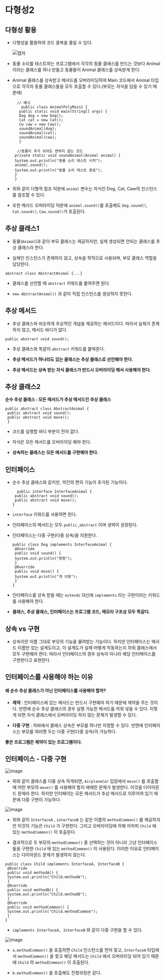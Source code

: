 # 다형성2

## 다형성 활용

- 다형성을 활용하여 코드 중복을 줄일 수 있다.
  
  ![캡처](https://github.com/user-attachments/assets/9137b314-f2c8-452c-afd4-d472a5cc8057)

- 동물 소리를 테스트하는 프로그램에서 각각의 동물 클래스를 만드는 것보다 Animal이라는 클래스를 하나 만들고 동물들이 Animal 클래스를 상속받게 한다.

- Animal 클래스를 상속받고 메서드를 오버라이딩하여 Main 코드에서 Animal 타입으로 각각의 동물 클래스들을 모두 호출할 수 있다.(부모는 자식을 담을 수 있기 때문에)
  
  ```
    // 예시
      public class AnimalPolyMain1 {
     public static void main(String[] args) {
     Dog dog = new Dog();
     Cat cat = new Cat();
     Cw caw = new Caw();
     soundAnimal(dog);
     soundAnimal(cat);
     soundAnimal(caw);
     }
  
    //동물이 추가 되어도 변하지 않는 코드
   private static void soundAnimal(Animal animal) {
   System.out.println("동물 소리 테스트 시작");
   animal.sound();
   System.out.println("동물 소리 테스트 종료");
   }
   }
  ```

- 위와 같이 다형적 참조 덕분에 ```animal``` 변수는 자식인 Dog, Cat, Caw의 인스턴스를 참조할 수 있다.

- 또한 메서드 오버라이딩 덕분에 ```animal.sound()```를 호출해도 ```Dog.sound()```, ```Cat.sound()```, ```Cow.sound()```가 호출된다.

## 추상 클래스1

- 동물(```Animal```)과 같이 부모 클래스는 제공하지만, 실제 생성되면 안되는 클래스를 추상 클래스라 한다.

- 실체인 인스턴스가 존재하지 않고, 상속을 목적으로 사용되며, 부모 클래스 역할을 담당한다.

```abstract class AbstractAnimal {...}```

- 클래스를 선언할 때 ```abstract``` 키워드를 붙여주면 된다.

- ```new AbstractAnimal()``` 과 같이 직접 인스턴스를 생성하지 못한다. 

## 

## 추상 메서드

- 추상 클래스와 비슷하게 추상적인 개념을 제공하는 메서드이다. 따라서 실체가 존재하지 않고, 메서드 바디가 없다.

```public abstract void sound();```

- 추상 클래스와 똑같이 ```abstract``` 키워드를 붙여준다.

- **추상 메서드가 하나라도 있는 클래스는 추상 클래스로 선언해야 한다.**

- **추상 메서드는 상속 받는 자식 클래스가 반드시 오버라이딩 해서 사용해야 한다.**

## 추상 클래스2

**순수 추상 클래스 : 모든 메서드가 추상 메서드인 추상 클래스** 

```
public abstract class AbstractAnimal {
 public abstract void sound();
 public abstract void move();
 }
```

- 코드를 실행할 바디 부분이 전혀 없다.

- 자식은 모든 메서드를 오버라이딩 해야 한다.

- **상속하는 클래스는 모든 메서드를 구현해야 한다.** 

## 인터페이스

- 순수 추상 클래스와 같지만, 약간의 편의 기능이 추가된 기능이다.
  
  ```
    public interface InterfaceAnimal {
   public abstract void sound();
   public abstract void move();
  }
  ```

- ```interface``` 키워드를 사용하면 된다.

- 인터페이스의 메서드는 모두 ```public``` ,```abstract``` 이며 생략이 권장된다.

- 인터페이스는 다중 구현(다중 상속)을 지원한다.
  
  ```
  public class Dog implements InterfaceAnimal {
   @Override
   public void sound() {
   System.out.println("멍멍");
   }
   @Override
   public void move() {
   System.out.println("개 이동");
   }
  }
  ```

- 인터페이스를 상속 받을 때는 ```extends``` 대신에 ```implements``` 라는 구현이라는 키워드를 사용해야 한다.

- **클래스, 추상 클래스, 인터페이스는 프로그램 코드, 메모리 구조상 모두 똑같다.** 

## 상속 vs 구현

- 상속이란 이름 그대로 부모의 기능을 물려받는 기능이다. 하지만 인터페이스는 메서드 이름만 있는 설계도이고, 이 설계도가 실제 어떻게 작동하는지 하위 클래스에서 모두 구현해야 한다. 따라서 인터페이스의 경우 상속이 아니라 해당 인터페이스를 구현한다고 표현한다.

## 인터페이스를 사용해야 하는 이유

#### 왜 순수 추상 클래스가 아닌 인터페이스를 사용해야 할까?

- **제약** : 인터페이스에 있는 메서드는 반드시 구현해야 하기 때문에 제약을 주는 것이다. 반면에 순수 추상 클래스의 경우 실행 가능한 메서드를 끼워 넣을 수 있다. 이렇게 되면 자식 클래스에서 오버라이딩 하지 않는 문제가 발생할 수 있다.

- **다중 구현** : 자바에서 클래스 상속은 부모를 하나만 지정할 수 있다. 반면에 인터페이스는 부모를 여러명 두는 다중 구현(다중 상속)이 가능하다.

**좋은 프로그램은 제약이 있는 프로그램이다.**

## 인터페이스 - 다중 구현

![image](https://github.com/user-attachments/assets/def99049-a0c0-4197-b16a-69b4c8242926)

- 위와 같이 클래스를 다중 상속 하게되면, ```AirplaneCar``` 입장에서 ```move()``` 를 호출할 때 어떤 부모의 ```move()``` 를 사용해야 할지 애매한 문제가 발생한다. 이것을 다이아몬드 문제라 한다. 하지만 인터페이는 모든 메서드가 추상 메서드로 이루어져 있기 때문에 다중 구현이 가능하다.

![image](https://github.com/user-attachments/assets/d18c449a-9347-4e49-8bc7-256268bfad76)

- 위와 같이 ```InterfaceA``` , ```interfaceB``` 는 같은 이름의 ```methodCommon()``` 를 제공하지만 이것의 기능은 ```Child``` 가 구현한다. 그리고 오버라이딩에 의해 어처피 ```Child``` 에 있는 ```methodCommon()``` 이 호출된다. 

- 결과적으로 두 부모의 ```methodCommon()``` 중 선택하는 것이 아니라 그냥 인터페이스들을 구현한 ```Child``` 에 있는 ```methodCommon()``` 이 사용된다. 이러한 이유로 인터페이스는 다이아몬드 문제가 발생하지 않는다.

```
public class Child implements InterfaceA, InterfaceB {
 @Override
 public void methodA() {
 System.out.println("Child.methodA");
 }
 @Override
 public void methodB() {
 System.out.println("Child.methodB");
 }
 @Override
 public void methodCommon() {
 System.out.println("Child.methodCommon");
 }
}
```

- ```implements InterfaceA, InterfaceB``` 와 같이 다중 구현을 할 수 있다.

![image](https://github.com/user-attachments/assets/78ac3ad7-c0f3-46e9-bf59-863ed15ac66c)

- ```a.methodCommon()``` 을 호출하면 ```Child``` 인스턴스를 먼저 찾고, ```InterfaceA``` 타입에서 ```methodCommon()``` 을 찾고 해당 메서드는 ```Child``` 에서 오버라이딩 되어 있기 때문에 ```Child``` 의 ```methodCommon()``` 이 호출된다.

- ```b.methodCommon()``` 을 호출해도 진행과정은 같다.
